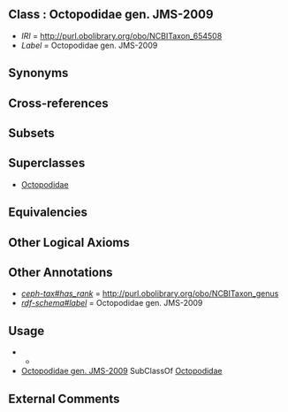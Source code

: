 
## Class : Octopodidae gen. JMS-2009

 * *IRI* = http://purl.obolibrary.org/obo/NCBITaxon_654508
 * *Label* = Octopodidae gen. JMS-2009

## Synonyms


## Cross-references


## Subsets


## Superclasses

 * [Octopodidae](../../NCBITaxon/47/NCBITaxon_6647.md)

## Equivalencies


## Other Logical Axioms


## Other Annotations

 * *[ceph-tax#has_rank](../../ceph-tax#has/nk/ceph-tax#has_rank.md)* = http://purl.obolibrary.org/obo/NCBITaxon_genus
 * *[rdf-schema#label](../../el/rdf-schema#label.md)* = Octopodidae gen. JMS-2009

## Usage

 * -
 * [Octopodidae gen. JMS-2009](../../NCBITaxon/08/NCBITaxon_654508.md) SubClassOf [Octopodidae](../../NCBITaxon/47/NCBITaxon_6647.md)

## External Comments


